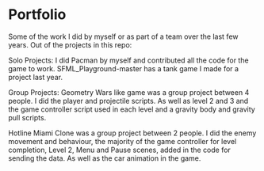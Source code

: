 # Portfolio
Some of the work I did by myself or as part of a team over the last few years.
Out of the projects in this repo:

Solo Projects:
I did Pacman by myself and contributed all the code for the game to work.
SFML_Playground-master has a tank game I made for a project last year.

Group Projects:
Geometry Wars like game was a group project between 4 people. I did the player and projectile scripts. As well as level 2 and 3 and the game controller script used in each level and a gravity body and gravity pull scripts.

Hotline Miami Clone was a group project between 2 people. I did the enemy movement and behaviour, the majority of the game controller for level completion, Level 2, Menu and Pause scenes, added in the code for sending the data. As well as the car animation in the game.

